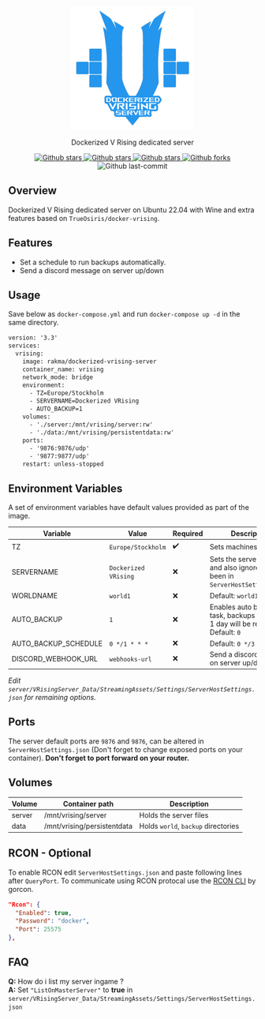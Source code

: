 <p align="center">
  <a href="https://github.com/mattiasghodsian/dockerized-vrising-server">
    <img alt="Dockerized V Rising dedicated server" src="assets/dockerized-vrising-dedicated-server.png?raw=true" height="250">
  </a>
  <p  align="center">Dockerized V Rising dedicated server</p>
</p>

<p align="center">
  <a href="https://hub.docker.com/r/rakma/dockerized-vrising-server">
    <img alt="Github stars" src="https://badgen.net/docker/stars/rakma/dockerized-vrising-server?icon=docker&label=stars" />
  </a>
  <a href="https://hub.docker.com/r/rakma/dockerized-vrising-server">
    <img alt="Github stars" src="https://badgen.net/docker/pulls/rakma/dockerized-vrising-server?icon=docker&label=pulls" />
  </a>
  <a href="https://github.com/mattiasghodsian/dockerized-vrising-server">
    <img alt="Github stars" src="https://badgen.net/github/stars/mattiasghodsian/dockerized-vrising-server?icon=github&label=stars" />
  </a>
  <a href="https://github.com/mattiasghodsian/dockerized-vrising-server">
    <img alt="Github forks" src="https://badgen.net/github/forks/mattiasghodsian/dockerized-vrising-server?icon=github&label=forks" />
  </a>
  <img alt="Github last-commit" src="https://img.shields.io/github/last-commit/mattiasghodsian/dockerized-vrising-server" />
</p>

## Overview
Dockerized V Rising dedicated server on Ubuntu 22.04 with Wine and extra features based on `TrueOsiris/docker-vrising`.
## Features
- Set a schedule to run backups automatically.
- Send a discord message on server up/down
## Usage
Save below as `docker-compose.yml` and run `docker-compose up -d` in the same directory.

```
version: '3.3'
services:
  vrising:
    image: rakma/dockerized-vrising-server
    container_name: vrising
    network_mode: bridge
    environment:
      - TZ=Europe/Stockholm
      - SERVERNAME=Dockerized VRising
      - AUTO_BACKUP=1
    volumes:
      - './server:/mnt/vrising/server:rw'
      - './data:/mnt/vrising/persistentdata:rw'
    ports:
      - '9876:9876/udp'
      - '9877:9877/udp'
    restart: unless-stopped
```

## Environment Variables
A set of environment variables have default values provided as part of the image. 

| Variable | Value | Required | Description |
| - | - | - | - |
| TZ | `Europe/Stockholm` | ✔️ | Sets machines timezone |
| SERVERNAME | `Dockerized VRising` | ❌ |  Sets the server name and also ignores what's been in `ServerHostSettings.json`  |
| WORLDNAME | `world1` | ❌ |  Default: `world1` |
| AUTO_BACKUP | `1` | ❌ | Enables auto backup task, backups older then 1 day will be removed <br>Default: `0` |
| AUTO_BACKUP_SCHEDULE | `0 */1 * * *` | ❌ |  Default: `0 */3 * * *` |
| DISCORD_WEBHOOK_URL | `webhooks-url` | ❌ | Send a discord message on server up/down |

*Edit `server/VRisingServer_Data/StreamingAssets/Settings/ServerHostSettings.json` for remaining options.*
## Ports
The server default ports are `9876` and `9876`, can be altered in `ServerHostSettings.json` (Don't forget to change exposed ports on your container). **Don't forget to port forward on your router.**

## Volumes

| Volume | Container path | Description |
| - | - | - |
| server | /mnt/vrising/server | Holds the server files |
| data | /mnt/vrising/persistentdata | Holds `world`, `backup` directories |

## RCON - Optional
To enable RCON edit `ServerHostSettings.json` and paste following lines after `QueryPort`. To communicate using RCON protocal use the [RCON CLI](https://github.com/gorcon/rcon-cli) by gorcon.

```json
"Rcon": {
  "Enabled": true,
  "Password": "docker",
  "Port": 25575
},
```

## FAQ

**Q:** How do i list my server ingame ? <br>
**A:** Set `"ListOnMasterServer"` to **true** in `server/VRisingServer_Data/StreamingAssets/Settings/ServerHostSettings.json`
